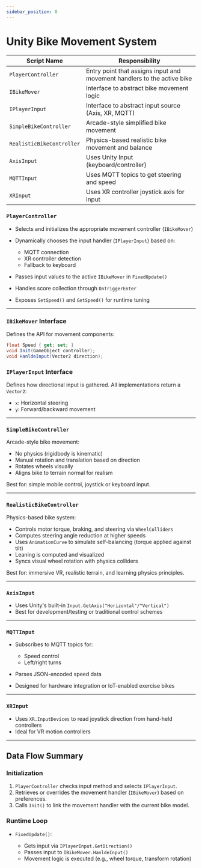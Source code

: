 ```yaml
---
sidebar_position: 8
---
```


#  Unity Bike Movement System


| Script Name               | Responsibility                                                          |
| ------------------------- | ----------------------------------------------------------------------- |
| `PlayerController`        | Entry point that assigns input and movement handlers to the active bike |
| `IBikeMover`              | Interface to abstract bike movement logic                               |
| `IPlayerInput`            | Interface to abstract input source (Axis, XR, MQTT)                     |
| `SimpleBikeController`    | Arcade-style simplified bike movement                                   |
| `RealisticBikeController` | Physics-based realistic bike movement and balance                       |
| `AxisInput`               | Uses Unity Input (keyboard/controller)                                  |
| `MQTTInput`               | Uses MQTT topics to get steering and speed                              |
| `XRInput`                 | Uses XR controller joystick axis for input                              |

###  `PlayerController`

* Selects and initializes the appropriate movement controller (`IBikeMover`)
* Dynamically chooses the input handler (`IPlayerInput`) based on:

  * MQTT connection
  * XR controller detection
  * Fallback to keyboard
* Passes input values to the active `IBikeMover` in `FixedUpdate()`
* Handles score collection through `OnTriggerEnter`
* Exposes `SetSpeed()` and `GetSpeed()` for runtime tuning

---

###  `IBikeMover` Interface

Defines the API for movement components:

```csharp
float Speed { get; set; }
void Init(GameObject controller);
void HanldeInput(Vector2 direction);
```

###  `IPlayerInput` Interface

Defines how directional input is gathered. All implementations return a `Vector2`:

* `x`: Horizontal steering
* `y`: Forward/backward movement

---

###  `SimpleBikeController`

Arcade-style bike movement:

* No physics (rigidbody is kinematic)
* Manual rotation and translation based on direction
* Rotates wheels visually
* Aligns bike to terrain normal for realism

Best for: simple mobile control, joystick or keyboard input.

---

###  `RealisticBikeController`
Physics-based bike system:

* Controls motor torque, braking, and steering via `WheelColliders`
* Computes steering angle reduction at higher speeds
* Uses `AnimationCurve` to simulate self-balancing (torque applied against tilt)
* Leaning is computed and visualized
* Syncs visual wheel rotation with physics colliders

Best for: immersive VR, realistic terrain, and learning physics principles.

---

###  `AxisInput`

* Uses Unity's built-in `Input.GetAxis("Horizontal"/"Vertical")`
* Best for development/testing or traditional control schemes

---

###  `MQTTInput`

* Subscribes to MQTT topics for:

  * Speed control
  * Left/right turns
* Parses JSON-encoded speed data
* Designed for hardware integration or IoT-enabled exercise bikes

---

###  `XRInput`

* Uses `XR.InputDevices` to read joystick direction from hand-held controllers
* Ideal for VR motion controllers

---

##  Data Flow Summary

### Initialization

1. `PlayerController` checks input method and selects `IPlayerInput`.
2. Retrieves or overrides the movement handler (`IBikeMover`) based on preferences.
3. Calls `Init()` to link the movement handler with the current bike model.

### Runtime Loop

* `FixedUpdate()`:

  * Gets input via `IPlayerInput.GetDirection()`
  * Passes input to `IBikeMover.HanldeInput()`
  * Movement logic is executed (e.g., wheel torque, transform rotation)

